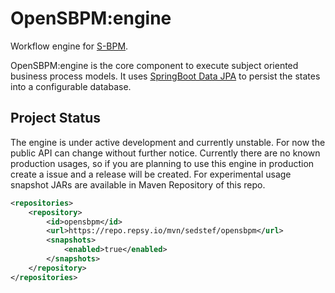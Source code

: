 # OpenSBPM:engine
Workflow engine for [S-BPM](https://en.wikipedia.org/wiki/Subject-oriented_business_process_management).

OpenSBPM:engine is the core component to execute subject oriented business process models. It uses [SpringBoot Data JPA](https://spring.io/projects/spring-data-jpa) to persist the states into a configurable database.

## Project Status
The engine is under active development and currently unstable. For now the public API can change without further notice. Currently there are no known production usages, so if you are planning to use this engine in production create a issue and a release will be created.
For experimental usage snapshot JARs are available in Maven Repository of this repo.

```xml
<repositories>
    <repository>
        <id>opensbpm</id>
        <url>https://repo.repsy.io/mvn/sedstef/opensbpm</url>
        <snapshots>
            <enabled>true</enabled>
        </snapshots>
    </repository>
</repositories>
```
